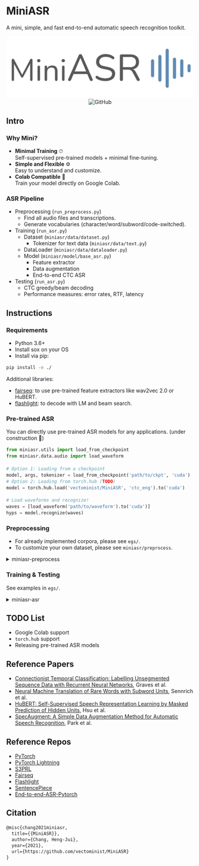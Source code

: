 # MiniASR

A mini, simple, and fast end-to-end automatic speech recognition toolkit.

<p align="center">
  <img src="logo.png" width="500">
  <br/>
  <img alt="GitHub" src="https://img.shields.io/github/license/vectominist/MiniASR">
</p>

## Intro

### Why Mini?
<!-- * **Minimal Code** 📄  
  Less than 1600 lines of code.
* **Minimal Modification** ✏️  
  Easy to customize. -->
* **Minimal Training** ⏱  
  Self-supervised pre-trained models + minimal fine-tuning.
* **Simple and Flexible** ⚙️  
  Easy to understand and customize.
* **Colab Compatible** 🧪  
  Train your model directly on Google Colab.
<!-- * **Fast Deployment** 🚀
  Fast fine-tuning for real-world applications. -->


### ASR Pipeline

* Preprocessing (`run_preprocess.py`)
  * Find all audio files and transcriptions.
  * Generate vocabularies (character/word/subword/code-switched).
* Training (`run_asr.py`)
  * Dataset (`miniasr/data/dataset.py`)
    * Tokenizer for text data (`miniasr/data/text.py`)
  * DataLoader (`miniasr/data/dataloader.py`)
  * Model (`miniasr/model/base_asr.py`)
    * Feature extractor
    * Data augmentation
    * End-to-end CTC ASR
* Testing (`run_asr.py`)
  * CTC greedy/beam decoding
  * Performance measures: error rates, RTF, latency


## Instructions

### Requirements
* Python 3.6+
* Install sox on your OS
* Install via pip:
```bash
pip install -e ./
```
Additional libraries:
* [fairseq](https://github.com/pytorch/fairseq): to use pre-trained feature extractors like wav2vec 2.0 or HuBERT.
* [flashlight](https://github.com/flashlight/flashlight): to decode with LM and beam search.


### Pre-trained ASR
You can directly use pre-trained ASR models for any applications. (under construction 🚧)
```python
from miniasr.utils import load_from_checkpoint
from miniasr.data.audio import load_waveform

# Option 1: Loading from a checkpoint
model, args, tokenizer = load_from_checkpoint('path/to/ckpt', 'cuda')
# Option 2: Loading from torch.hub (TODO)
model = torch.hub.load('vectominist/MiniASR', 'ctc_eng').to('cuda')

# Load waveforms and recognize!
waves = [load_waveform('path/to/waveform').to('cuda')]
hyps = model.recognize(waves)
```

### Preprocessing
* For already implemented corpora, please see `egs/`.
* To customize your own dataset, please see `miniasr/preprocess`.

<details><summary>miniasr-preprocess</summary><p>

Options:
```
  --corpus Corpus name.
  --path Path to dataset.
  --set Which subsets to be processed.
  --out Output directory.
  --gen-vocab Specify whether to generate vocabulary files.
  --char-vocab-size Character vocabulary size.
  --word-vocab-size Word vocabulary size.
  --subword-vocab-size Subword vocabulary size.
  --gen-subword Specify whether to generate subword vocabulary.
  --subword-mode {unigram,bpe} Subword training mode.
  --char-coverage Character coverage.
  --seed SEED Set random seed.
  --njobs Number of workers.
  --log-file Logging file.
  --log-level {DEBUG,INFO,WARNING,ERROR,CRITICAL} Logging level.
```

</p></details>

### Training & Testing
See examples in `egs/`.

<details><summary>miniasr-asr</summary><p>

Options:
```
  --config Training configuration file (.yaml).
  --test Specify testing mode.
  --ckpt Checkpoint for testing.
  --test-name Specify testing results' name.
  --cpu Using CPU only.
  --seed Set random seed.
  --njobs Number of workers.
  --log-file Logging file.
  --log-level {DEBUG,INFO,WARNING,ERROR,CRITICAL} Logging level.
```

</p></details>


<!-- ## Benchmark Corpora Support
See `egs/`.

### LibriSpeech
| Data | Extractor      | Model | Param    | Decode | test-clean | test-other |
| ---- | -------------- | ----- | -------- | ------ | ---------- | ---------- |
| 100h | fbank          | BLSTM | 40M      | Greedy |            |            |
| 100h | hubert (fixed) | BLSTM | 95 + 40M | Greedy | 6.4        | 15.1       |
| 100h | hubert (fixed) | BLSTM | 95 + 40M | LM     | 4.1        | 9.9        | -->

## TODO List
* Google Colab support
* `torch.hub` support
* Releasing pre-trained ASR models

<!-- ## Acknowledgements

TBA -->

## Reference Papers

* [Connectionist Temporal Classification: Labelling Unsegmented Sequence Data with Recurrent Neural Networks](https://www.cs.toronto.edu/~graves/icml_2006.pdf), Graves et al.
* [Neural Machine Translation of Rare Words with Subword Units](https://aclanthology.org/P16-1162/), Sennrich et al.
* [HuBERT: Self-Supervised Speech Representation Learning by Masked Prediction of Hidden Units](https://arxiv.org/abs/2106.07447), Hsu et al.
* [SpecAugment: A Simple Data Augmentation Method for Automatic Speech Recognition](https://arxiv.org/abs/1904.08779), Park et al.


## Reference Repos

* [PyTorch](https://github.com/pytorch/pytorch)
* [PyTorch Lightning](https://github.com/PyTorchLightning/pytorch-lightning)
* [S3PRL](https://github.com/s3prl/s3prl)
* [Fairseq](https://github.com/pytorch/fairseq)
* [Flashlight](https://github.com/flashlight/flashlight)
* [SentencePiece](https://github.com/google/sentencepiece)
* [End-to-end-ASR-Pytorch](https://github.com/Alexander-H-Liu/End-to-end-ASR-Pytorch)


## Citation

```
@misc{chang2021miniasr,
  title={{MiniASR}},
  author={Chang, Heng-Jui},
  year={2021},
  url={https://github.com/vectominist/MiniASR}
}
```
